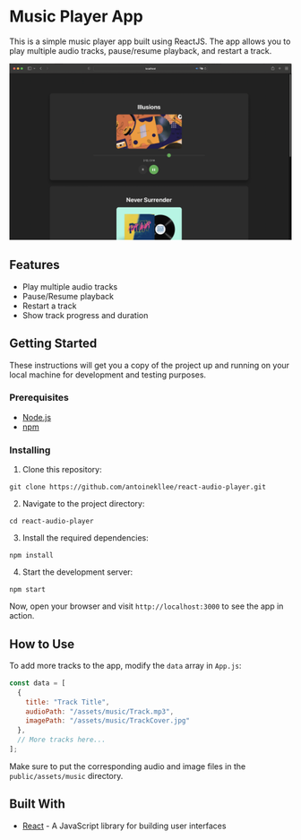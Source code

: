 # Music Player App

This is a simple music player app built using ReactJS. The app allows you to play multiple audio tracks, pause/resume playback, and restart a track.

![App Preview](./assets/demo.png)

## Features

- Play multiple audio tracks
- Pause/Resume playback
- Restart a track
- Show track progress and duration

## Getting Started

These instructions will get you a copy of the project up and running on your local machine for development and testing purposes.

### Prerequisites

- [Node.js](https://nodejs.org/en/)
- [npm](https://www.npmjs.com/get-npm)

### Installing

1. Clone this repository:

```
git clone https://github.com/antoinekllee/react-audio-player.git
```

2. Navigate to the project directory:

```
cd react-audio-player
```

3. Install the required dependencies:

```
npm install
```

4. Start the development server:

```
npm start
```

Now, open your browser and visit `http://localhost:3000` to see the app in action.

## How to Use

To add more tracks to the app, modify the `data` array in `App.js`:

```javascript
const data = [
  {
    title: "Track Title",
    audioPath: "/assets/music/Track.mp3",
    imagePath: "/assets/music/TrackCover.jpg"
  },
  // More tracks here...
];
```

Make sure to put the corresponding audio and image files in the `public/assets/music` directory.

## Built With

- [React](https://reactjs.org/) - A JavaScript library for building user interfaces